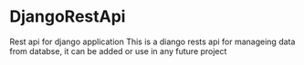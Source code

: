 # DjangoRestApi
Rest api for django application
This is a diango rests api for manageing data from databse, it can be added or use in any future project
